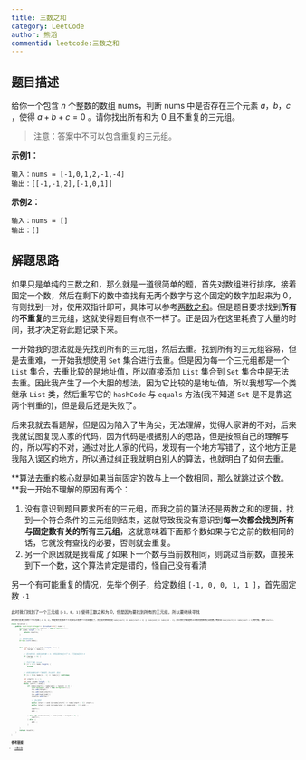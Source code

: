 ```yaml
---
title: 三数之和
category: LeetCode
author: 熊滔
commentid: leetcode:三数之和
---
```


## 题目描述

给你一个包含 $n$ 个整数的数组 nums，判断 nums 中是否存在三个元素 $a$，$b$，$c$ ，使得 $a + b + c = 0$ 。请你找出所有和为 $0$ 且不重复的三元组。

> 注意：答案中不可以包含重复的三元组。

**示例1：**

```
输入：nums = [-1,0,1,2,-1,-4]
输出：[[-1,-1,2],[-1,0,1]]
```

**示例2：**

```
输入：nums = []
输出：[]
```

## 解题思路

如果只是单纯的三数之和，那么就是一道很简单的题，首先对数组进行排序，接着固定一个数，然后在剩下的数中查找有无两个数字与这个固定的数字加起来为 $0$，有则找到一对，使用双指针即可，具体可以参考[两数之和](https://lastknightcoder.github.io/lastknightcoder/%E4%B8%A4%E6%95%B0%E4%B9%8B%E5%92%8C/)。但是题目要求找到**所有**的**不重复**的三元组，这就使得题目有点不一样了。正是因为在这里耗费了大量的时间，我才决定将此题记录下来。

一开始我的想法就是先找到所有的三元组，然后去重。找到所有的三元组容易，但是去重难，一开始我想使用 `Set` 集合进行去重。但是因为每一个三元组都是一个 `List` 集合，去重比较的是地址值，所以直接添加 `List` 集合到 `Set` 集合中是无法去重。因此我产生了一个大胆的想法，因为它比较的是地址值，所以我想写一个类继承 `List` 类，然后重写它的 `hashCode` 与 `equals` 方法(我不知道 `Set` 是不是靠这两个判重的)，但是最后还是失败了。

后来我就去看题解，但是因为陷入了牛角尖，无法理解，觉得人家讲的不对，后来我就试图复现人家的代码，因为代码是根据别人的思路，但是按照自己的理解写的，所以写的不对，通过对比人家的代码，发现有一个地方写错了，这个地方正是我陷入误区的地方，所以通过纠正我就明白别人的算法，也就明白了如何去重。

**算法去重的核心就是如果当前固定的数与上一个数相同，那么就跳过这个数。**我一开始不理解的原因有两个：

1. 没有意识到题目要求所有的三元组，而我之前的算法还是两数之和的逻辑，找到一个符合条件的三元组则结束，这就导致我没有意识到**每一次都会找到所有与固定数有关的所有三元组**，这就意味着下面那个数如果与它之前的数相同的话，它就没有查找的必要，否则就会重复。
2. 另一个原因就是我看成了如果下一个数与当前数相同，则跳过当前数，直接来到下一个数，这个算法肯定是错的，怪自己没有看清

另一个有可能重复的情况，先举个例子，给定数组 `[-1, 0, 0, 1, 1 ]`，首先固定数 `-1`

<ImageView src="https://gitee.com/lastknightcoder/blogimage/raw/master/20210318164312.png" style="zoom:50%;" />

此时我们找到了一个三元组 `[-1, 0, 1]` 使得三数之和为 $0$，但是因为要找到所有的三元组，所以要继续寻找

<ImageView src="https://gitee.com/lastknightcoder/blogimage/raw/master/20210318164513.png" style="zoom:50%;" />

这时我们发现又找到一个三元组 `[-1, 0, 1]`，但是我们发现这个三元组与之前那个三元组重复了，其重复的原因就是 `nums[start] == nums[start + 1] || nums[end] == nums[end - 1]`，所以我们只要遇到上述情况直接跳过当前数，例如当 `nums[start] == nums[start + 1]` 的时候，直接 `start++`。

```java
class Solution {
    public List<List<Integer>> threeSum(int[] nums) {
        List<List<Integer>> results = new ArrayList<>();
        if (nums.length < 3) {
            return results;
        }

        // 首先进行排序
        Arrays.sort(nums);

        
        for (int i = 0; i < nums.length; i++) {
            int target = nums[i];
            
            // 因为是升序，如果当前的数 > 0，说明后面的数全大于 0，不可能加起来为 0
            if (target > 0) {
                break;
            }
            // 不足三个数，break
            if (i + 2 >= nums.length) {
                break;
            }

            // 如果当前数与前一个数相同，防止重复，跳过
            if (i > 0 && nums[i - 1] == nums[i]) continue;

            int start = i + 1;
            int end = nums.length - 1;
            while (start < end) {
                if (nums[start] + nums[end] + target == 0) {
                    List<Integer> res = new ArrayList<>();
                    res.add(target);
                    res.add(nums[start]);
                    res.add(nums[end]);
                    results.add(res);

                    // 防止重复
                    while (start < end && nums[start] == nums[start + 1]) start++;
                    while (start < end && nums[end] == nums[end - 1]) end--;

                    start++;
                    end--;

                } else if (nums[start] + nums[end] + target < 0) {
                    start++;
                } else {
                    end--;
                }
            }
        }
        return results;
    }
}
```

## 参考链接

- [三数之和](https://leetcode-cn.com/problems/3sum/)

